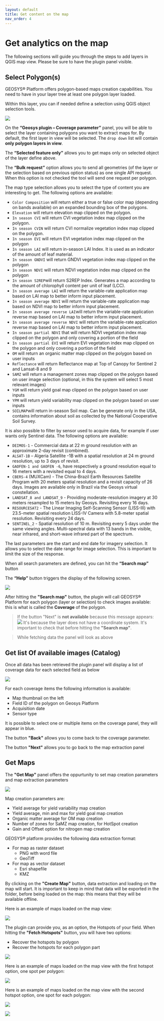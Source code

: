 ```yaml
---
layout: default
title: Get content on the map 
nav_order: 4
---
```


# Get analytics on the map

The following sections will guide you through the steps to add layers in QGIS map view. Please be sure to have the plugin panel visible.

## Select Polygon(s)

GEOSYS® Platform offers polygon-based maps creation capabilities. You need to have in your layer tree at least one polygon layer loaded.

Within this layer, you can if needed define a selection using QGIS object selection tools.

![](https://raw.githubusercontent.com/GEOSYS/qgis-plugin-doc/master/pictures/Coverage_parameters.png)


On the <Strong>“Geosys plugin – Coverage parameter”</Strong> panel, you will be able to select the layer containing polygons you want to extract maps for. By default, the first layer in view will be selected. The `drop down` list will contain <Strong>only polygon layers in view</Strong>.

The <Strong>“Selected feature only”</Strong> allows you to get maps only on selected object of the layer define above.
      

The <Strong>“Bulk request”</Strong> option allows you to send all geometries (of the layer or the selection based on previous option status) as one single API request. When this option is not checked the tool will send one request per polygon. 

The map type selection allows you to select the type of content you are interesting to get. The following options are available: 

-	`Color Composition` will return either a true or false color map (depending on bands available) on an expanded bounding box of the polygons.
-	`Elevation` will return elevation map clipped on the polygon.
-	`In season CVI` will return CVI vegetation index map clipped on the polygon.
-	`In season CVIN` will return CVI normalize vegetation index map clipped on the polygon.
-	`In season EVI` will return EVI vegetation index map clipped on the polygon
-	`In season LAI` will return in-season LAI Index. It is used as an indicator of the amount of leaf material.
-	`In season GNDVI` will return GNDVI vegetation index map clipped on the polygon 
-	`In season NDVI` will return NDVI vegetation index map clipped on the polygon
-	`In season S2REP`will return S2REP Index. Generates a map according to the amount of chlorophyll content per unit of leaf (LCC).
- `In season average LAI` will return the variable-rate application map based on LAI map to better inform input placement.
- `In season average NDVI` will return the variable-rate application map based on NDVI map to better inform input placement.
- `In season average reverse LAI`will return the variable-rate application reverse map based on LAI map to better inform input placement.
- `In season average reverse NDVI` will return the variable-rate application reverse map based on LAI map to better inform input placement.
-	`In season partial NDVI` that will return NDVI vegetation index map clipped on the polygon and only covering a portion of the field
-	`In season partial EVI` will return EVI vegetation index map clipped on the polygon and only covering a portion of the field
-	`OM` will return an organic matter map clipped on the polygon based on user inputs
-	`Reflectance` will return Reflectance map at Top of Canopy for Sentinel 2 and Lansat-8 and 9
-	`SAMZ` will return a management zones map clipped on the polygon based on user image selection (optional, in this the system will select 5 most relevant images)
-	`YGM` will return yield goal map clipped on the polygon based on user inputs
-	`YPM` will return yield variability map clipped on the polygon based on user inputs
-	`SOILMAP`will return in-season Soil map. Can be generate only in the USA, contains information about soil as collected by the National Cooperative Soil Survey.

It is also possible to filter by sensor used to acquire data, for example if user wants only Sentinel data. The following options are available:

-	`DEIMOS-1` - Commercial data at 22 m ground resolution with an approximate 2-day revisit (combined).
-	`ALSAT-1B` – Algeria Satellite -1B with a spatial resolution at 24 m ground resolution, up to 3 days of revisit.
-	`GAOFEN-1 and GAOFEN -6`, have respectively a ground resolution equal to 16 meters with a revisited equal to 4 days.
-	`CBERS-4` (MUXCam) - The China-Brazil Earth Resources Satellite Program with 20 meters spatial resolution and a revisit capacity of 26 days. Images are available only in Brazil via the Geosys virtual constellation.
-	`LANDSAT_8 and LANDSAT_9` - Providing moderate-resolution imagery at 30 meters resampled to 15 meters by Geosys. Revisiting every 16 days.
-	`RESOURCESAT2` - The Linear Imaging Self-Scanning Sensor (LISS-III) with 23.5-meter spatial resolution LISS-IV Camera with 5.8-meter spatial resolution. Revisiting every 24 days.
-	`SENTINEL_2` - Spatial resolution of 10 m. Revisiting every 5 days under the same viewing angles. Multi-spectral data with 13 bands in the visible, near infrared, and short-wave infrared part of the spectrum.



The last parameters are the start and end date for imagery selection. It allows you to select the date range for image selection. This is important to limit the size of the response.

When all search parameters are defined, you can hit the <Strong>“Search map”</Strong> button

The <Strong>“Help”</Strong> button triggers the display of the following screen.

![](https://raw.githubusercontent.com/GEOSYS/qgis-plugin-doc/master/pictures/help_button.png)

After hitting the <Strong>"Search map"</Strong> button, the plugin will call GEOSYS® Platform for each polygon (layer or selection) to check images available: this is what is called the <Strong>Coverage</Strong> of the polygon.

<!-- theme: warning -->
>If the button <Stong>"Next"</Strong> is <Strong>not available</Strong> because this message appears:
>![](https://raw.githubusercontent.com/GEOSYS/qgis-plugin-doc/master/pictures/doc13.png)
>It's because the layer does not have a coordinate system. It's important to check that before hitting the <Strong>"Search map"</Strong>.
> 

>While fetching data the panel will look as above

## Get list Of available images (Catalog)

Once all data has been retrieved the plugin panel will display a list of coverage data for each selected field as below

![](https://raw.githubusercontent.com/GEOSYS/qgis-plugin-doc/master/pictures/doc14.png)

For each coverage items the following information is available:
- Map thumbnail on the left
- Field ID of the polygon on Geosys Platform
- Acquisition date
- Sensor type


It is possible to select one or multiple items on the coverage panel, they will appear in blue.

The button <Strong>"Back"</Strong> allows you to come back to the coverage parameter.

The button <Strong>"Next"</Strong> allows you to go back to the map extraction panel

## Get Maps

The <Strong>"Get Map"</Strong> panel offers the oppurtunity to set map creation parameters and map extraction parameters

![](https://raw.githubusercontent.com/GEOSYS/qgis-plugin-doc/master/pictures/Get_map.png)

Map creation parameters are:
- Yield average for yield variability map creation
- Yield average, min and max for yield goal map creation
- Organic matter average for OM map creation
- Number of zones for SaMZ map creation, for HotSpot creation
- Gain and Offset option for nitrogen map creation

GEOSYS® platform provides the following data extraction format:
- For map as raster dataset
   - PNG with word file
   - GeoTiff
- For map as vector dataset
   - Esri shapefile
   - KMZ

By clicking on the <Strong>"Create Map"</Strong> button, data extraction and loading on the map will start. It is important to keep in mind that data will be exported in the folder, before being loaded on the map: this means that they will be available offline.

Here is an example of maps loaded on the map view:

![](https://raw.githubusercontent.com/GEOSYS/qgis-plugin-doc/master/pictures/map_creation.png)

The plugin can provide you, as an option, the Hotspots of your field. When hitting the <Strong>"Fetch Hotspots"</Strong> button, you will have two options:
- Recover the hotspots by polygon
- Recover the hotspots for each polygon part

![](https://raw.githubusercontent.com/GEOSYS/qgis-plugin-doc/master/pictures/hotspots.png)

Here is an example of maps loaded on the map view with the first hotspot option, one spot per polygon:

![](https://raw.githubusercontent.com/GEOSYS/qgis-plugin-doc/master/pictures/each_polygon.png)

Here is an example of maps loaded on the map view with the second hotspot option, one spot for each polygon:

![](https://raw.githubusercontent.com/GEOSYS/qgis-plugin-doc/master/pictures/all_hotspot.png)


![](https://raw.githubusercontent.com/GEOSYS/qgis-plugin-doc/master/pictures/doc21.png)




